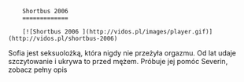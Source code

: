 
        Shortbus 2006 
        =============
        
        [![Shortbus 2006 ](http://vidos.pl/images/player.gif)](http://vidos.pl/shortbus-2006)
        
        
 Sofia jest seksuolożką, która nigdy nie przeżyła orgazmu. Od lat udaje szczytowanie i ukrywa to przed mężem. Próbuje jej pomóc Severin, zobacz pełny opis
    